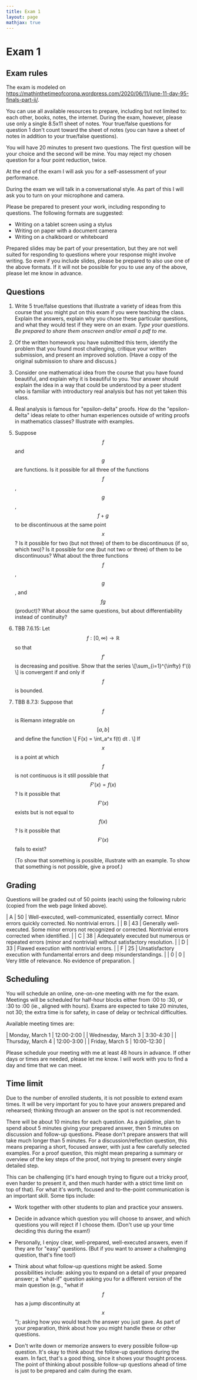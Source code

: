 ```yaml
---
title: Exam 1
layout: page
mathjax: true
---
```


# Exam 1

## Exam rules

The exam is modeled on
<https://mathinthetimeofcorona.wordpress.com/2020/06/11/june-11-day-95-finals-part-ii/>.

You can use all available resources to prepare, including but not limited to:
each other, books, notes, the internet.
During the exam, however, please use only a single 8.5x11 sheet of notes.
Your true/false questions for question 1 don't count toward the sheet of notes
(you can have a sheet of notes in addition to your true/false questions).

You will have 20 minutes to present two questions.
The first question will be your choice and the second will be mine.
You may reject my chosen question for a four point reduction, twice.

At the end of the exam I will ask you for a self-assessment of your performance.



During the exam we will talk in a conversational style.
As part of this I will ask you to turn on your microphone and camera.

Please be prepared to present your work, including responding to questions.
The following formats are suggested:
+ Writing on a tablet screen using a stylus
+ Writing on paper with a document camera
+ Writing on a chalkboard or whiteboard

Prepared slides may be part of your presentation, but they are not well suited
for responding to questions where your response might involve writing.
So even if you include slides, please be prepared to also use one of the above formats.
If it will not be possible for you to use any of the above,
please let me know in advance.


## Questions

1.  Write 5 true/false questions that illustrate a variety of ideas from this course that
    you might put on this exam if you were teaching the class.
    Explain the answers, explain why you chose these particular questions,
    and what they would test if they were on an exam.
    *Type your questions. Be prepared to share them onscreen and/or email a pdf to me.*

2.  Of the written homework you have submitted this term,
    identify the problem that you found most challenging,
    critique your written submission, and present an improved solution.
    (Have a copy of the original submission to share and discuss.)

3.  Consider one mathematical idea from the course that you have found beautiful,
    and explain why it is beautiful to you.
    Your answer should explain the idea in a way that could be understood by a peer student
    who is familiar with introductory real analysis but has not yet taken this class.

4.  Real analysis is famous for "epsilon-delta" proofs. How do the "epsilon-delta" ideas
    relate to other human experiences outside of writing proofs in mathematics classes?
    Illustrate with examples.

5.  Suppose $$f$$ and $$g$$ are functions.
    Is it possible for all three of the functions $$f$$, $$g$$, $$f+g$$ to be discontinuous
    at the same point $$x$$?
    Is it possible for two (but not three) of them to be discontinuous (if so, which two)?
    Is it possible for one (but not two or three) of them to be discontinuous?
    What about the three functions $$f$$, $$g$$, and $$fg$$ (product)?
    What about the same questions, but about differentiability instead of continuity?

6.  TBB 7.6.15: Let $$f : [0,\infty) \to \mathbb{R}$$ so that $$f'$$ is decreasing and positive.
    Show that the series \\[\sum_{i=1}^{\infty} f'(i) \\] is convergent if and only if
    $$f$$ is bounded.

7.  TBB 8.7.3: Suppose that $$f$$ is Riemann integrable on $$[a,b]$$ and define the function
    \\[ F(x) = \int_a^x f(t) dt . \\]
    If $$x$$ is a point at which $$f$$ is not continuous is it still possible that $$F'(x)=f(x)$$?
    Is it possible that $$F'(x)$$ exists but is not equal to $$f(x)$$?
    Is it possible that $$F'(x)$$ fails to exist?
    
    (To show that something is possible, illustrate with an example.
    To show that something is not possible, give a proof.)


## Grading

Questions will be graded out of 50 points (each) using the following rubric
(copied from the web page linked above).

| A | 50 | Well-executed, well-communicated, essentially correct. Minor errors quickly corrected. No nontrivial errors. |
| B | 43 | Generally well-executed. Some minor errors not recognized or corrected. Nontrivial errors corrected when identified. |
| C | 38 | Adequately executed but numerous or repeated errors (minor and nontrivial) without satisfactory resolution. |
| D | 33 | Flawed execution with nontrivial errors. |
| F | 25 | Unsatisfactory execution with fundamental errors and deep misunderstandings. |
| 0 |  0 | Very little of relevance. No evidence of preparation. |


## Scheduling

You will schedule an online, one-on-one meeting with me for the exam.
Meetings will be scheduled for half-hour blocks either from :00 to :30, or :30 to :00
(ie., aligned with hours).
Exams are expected to take 20 minutes, not 30; the extra time is for safety, in case
of delay or technical difficulties.

Available meeting times are:

| Monday, March 1 | 12:00-2:00 |
| Wednesday, March 3 | 3:30-4:30 |
| Thursday, March 4 | 12:00-3:00 |
| Friday, March 5 | 10:00-12:30 |

Please schedule your meeting with me at least 48 hours in advance.
If other days or times are needed, please let me know.
I will work with you to find a day and time that we can meet.


## Time limit

Due to the number of enrolled students, it is not possible to extend exam times.
It will be very important for you to have your answers prepared and rehearsed;
thinking through an answer on the spot is not recommended.

There will be about 10 minutes for each question.
As a guideline, plan to spend about 5 minutes giving your prepared answer,
then 5 minutes on discussion and follow-up questions.
Please don't prepare answers that will take much longer than 5 minutes.
For a discussion/reflection question, this means preparing a short, focused answer,
with just a few carefully selected examples.
For a proof question, this might mean preparing a summary or overview of the key steps
of the proof, not trying to present every single detailed step.

This can be challenging (it's hard enough trying to figure out a tricky proof,
even harder to present it, and then much harder with a strict time limit on top of that).
For what it's worth, focused and to-the-point communication is an important skill.
Some tips include:

+   Work together with other students to plan and practice your answers.

+   Decide in advance which question you will choose to answer,
    and which questions you will reject if I choose them.
    (Don't use up your time deciding this during the exam!)

+   Personally, I enjoy clear, well-prepared, well-executed answers, even if they are
    for "easy" questions.
    (But if you want to answer a challenging question, that's fine too!)

+   Think about what follow-up questions might be asked.
    Some possibilities include: asking you to expand on a detail of your prepared answer;
    a "what-if" question asking you for a different version of the main question
    (e.g., "what if $$f$$ has a jump discontinuity at $$x$$");
    asking how you would teach the answer you just gave.
    As part of your preparation, think about how you might handle these or other questions.
    
+   Don't write down or memorize answers to every possible follow-up question.
    It's okay to think about the follow-up questions during the exam.
    In fact, that's a good thing, since it shows your thought process.
    The point of thinking about possible follow-up questions ahead of time
    is just to be prepared and calm during the exam.
    